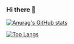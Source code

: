 ### Hi there 👋

[![Anurag's GitHub stats](https://github-readme-stats.vercel.app/api?username=johnta0)](https://github.com/anuraghazra/github-readme-stats)

[![Top Langs](https://github-readme-stats.vercel.app/api/top-langs/?username=johnta0)](https://github.com/anuraghazra/github-readme-stats)

<!--
**johnta0/johnta0** is a ✨ _special_ ✨ repository because its `README.md` (this file) appears on your GitHub profile.

Here are some ideas to get you started:

- 🔭 I’m currently working on ...
- 🌱 I’m currently learning ...
- 👯 I’m looking to collaborate on ...
- 🤔 I’m looking for help with ...
- 💬 Ask me about ...
- 📫 How to reach me: ...
- 😄 Pronouns: ...
- ⚡ Fun fact: ...
-->
